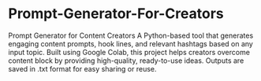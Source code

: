 # Prompt-Generator-For-Creators
Prompt Generator for Content Creators A Python-based tool that generates engaging content prompts, hook lines, and relevant hashtags based on any input topic. Built using Google Colab, this project helps creators overcome content block by providing high-quality, ready-to-use ideas. Outputs are saved in .txt format for easy sharing or reuse.
